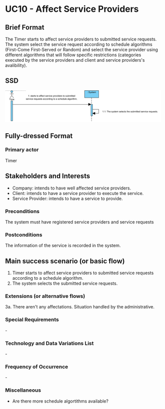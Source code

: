 # UC10 - Affect Service Providers

## Brief Format

The Timer starts to affect service providers to submitted service requests. The system select the service request according to schedule algorithms (First-Come First-Served or Random) and select the service provider using different algorithms that will follow specific restrictions (categories executed by the service providers and client and service providers's avalibility).

## SSD
![SSD_UC_10.png](SSD_UC_10.png)

## Fully-dressed Format

### Primary actor
Timer

## Stakeholders and Interests
* Company: intends to have well affected service providers.
* Client: intends to have a service provider to execute the service.
* Service Provider: intends to have a service to provide.

### Preconditions
The system must have registered service providers and service requests

### Postconditions
The information of the service is recorded in the system.

## Main success scenario (or basic flow)

1. Timer starts to affect service providers to submitted service requests according to a schedule algorithm.
2. The system selects the submitted service requests.

### Extensions (or alternative flows)

3a. There aren't any affectations. Situation handled by the administrative.

### Special Requirements
\-

### Technology and Data Variations List
\-

### Frequency of Occurrence
\-
### Miscellaneous

* Are there more schedule algortithms available?
